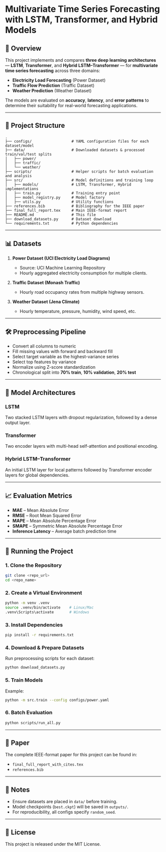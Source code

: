 # Multivariate Time Series Forecasting with LSTM, Transformer, and Hybrid Models

## 📌 Overview
This project implements and compares **three deep learning architectures** — **LSTM**, **Transformer**, and **Hybrid LSTM–Transformer** — for **multivariate time series forecasting** across three domains:
- **Electricity Load Forecasting** (Power Dataset)
- **Traffic Flow Prediction** (Traffic Dataset)
- **Weather Prediction** (Weather Dataset)

The models are evaluated on **accuracy**, **latency**, and **error patterns** to determine their suitability for real-world forecasting applications.

---

## 📂 Project Structure
```
.
├── configs/                  # YAML configuration files for each dataset/model
├── data/                     # Downloaded datasets & processed train/val/test splits
│   ├── power/
│   ├── traffic/
│   └── weather/
├── scripts/                  # Helper scripts for batch evaluation and analysis
├── src/                      # Model definitions and training loop
│   ├── models/               # LSTM, Transformer, Hybrid implementations
│   ├── train.py              # Training entry point
│   ├── model_registry.py     # Model factory
│   ├── utils.py              # Utility functions
├── references.bib            # Bibliography for the IEEE paper
├── final_full_report.tex     # Main IEEE-format report
├── README.md                 # This file
├── download_datasets.py      # Dataset download
└── requirements.txt          # Python dependencies
```

---

## 📊 Datasets
1. **Power Dataset (UCI Electricity Load Diagrams)**  
   - Source: UCI Machine Learning Repository  
   - Hourly aggregated electricity consumption for multiple clients.
   
2. **Traffic Dataset (Monash Traffic)**  
   - Hourly road occupancy rates from multiple highway sensors.  
   
3. **Weather Dataset (Jena Climate)**  
   - Hourly temperature, pressure, humidity, wind speed, etc.

---

## 🛠 Preprocessing Pipeline
- Convert all columns to numeric
- Fill missing values with forward and backward fill
- Select target variable as the highest-variance series
- Select top features by variance
- Normalize using Z-score standardization
- Chronological split into **70% train**, **10% validation**, **20% test**

---

## 🧠 Model Architectures
### LSTM
Two stacked LSTM layers with dropout regularization, followed by a dense output layer.

### Transformer
Two encoder layers with multi-head self-attention and positional encoding.

### Hybrid LSTM–Transformer
An initial LSTM layer for local patterns followed by Transformer encoder layers for global dependencies.

---

## 📈 Evaluation Metrics
- **MAE** – Mean Absolute Error
- **RMSE** – Root Mean Squared Error
- **MAPE** – Mean Absolute Percentage Error
- **SMAPE** – Symmetric Mean Absolute Percentage Error
- **Inference Latency** – Average batch prediction time

---

## 🚀 Running the Project

### 1. Clone the Repository
```bash
git clone <repo_url>
cd <repo_name>
```

### 2. Create a Virtual Environment
```bash
python -m venv .venv
source .venv/bin/activate    # Linux/Mac
.venv\Scripts\activate       # Windows
```

### 3. Install Dependencies
```bash
pip install -r requirements.txt
```

### 4. Download & Prepare Datasets
Run preprocessing scripts for each dataset:
```bash
python download_datasets.py
```

### 5. Train Models
Example:
```bash
python -m src.train --config configs/power.yaml
```

### 6. Batch Evaluation
```bash
python scripts/run_all.py
```

---

## 📜 Paper
The complete IEEE-format paper for this project can be found in:
- `final_full_report_with_cites.tex`
- `references.bib`

---

## 📌 Notes
- Ensure datasets are placed in `data/` before training.
- Model checkpoints (`best.ckpt`) will be saved in `outputs/`.
- For reproducibility, all configs specify `random_seed`.

---

## 📄 License
This project is released under the MIT License.
